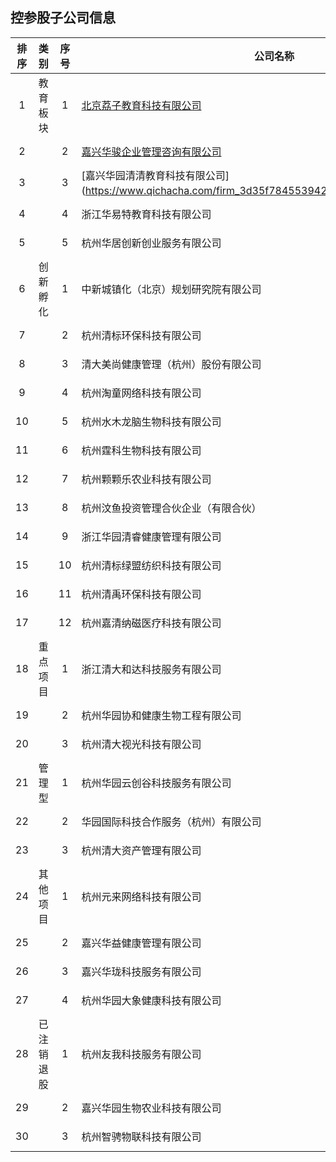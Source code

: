 ## 控参股子公司信息

|排序|类别|序号|公司名称|成立时间|注册资本<br>【万元】|
|:--:|:---:|:--:|----|----|:---:|
|1|教育板块|1|[北京荔子教育科技有限公司](https://www.qichacha.com/firm_7b54a691fc8b8e33c6574369f925de94.html)|2018-2-23|100|
|2||2|[嘉兴华骏企业管理咨询有限公司](https://www.qichacha.com/firm_0f5e36f303c3292992b0bb287279eb22.html)|2016-8-12|100|
|3||3|[嘉兴华园清清教育科技有限公司](https://www.qichacha.com/firm_3d35f784553942c17e11c3290fce3d2f.html）|2016-11-17|100|
|4||4|浙江华易特教育科技有限公司|2017-7-12|1000|
|5||5|杭州华居创新创业服务有限公司|2017-4-13|100|
|6|创新孵化|1|中新城镇化（北京）规划研究院有限公司|2016-7-1|2000|
|7||2|杭州清标环保科技有限公司|2016-11-2|100|
|8||3|清大美尚健康管理（杭州）股份有限公司|2017-2-9|1000|
|9||4|杭州淘童网络科技有限公司|2016-12-30|100|
|10||5|杭州水木龙脑生物科技有限公司|2015-8-10|531.9149|
|11||6|杭州霆科生物科技有限公司|2014-1-10|739.625|
|12||7|杭州颗颗乐农业科技有限公司|2016-9-21|200|
|13||8|杭州汶鱼投资管理合伙企业（有限合伙）|2017-3-7|500|
|14||9|浙江华园清睿健康管理有限公司|2017-1-9|1000|
|15||10|杭州清标绿盟纺织科技有限公司|2017-2-27|100|
|16||11|杭州清禹环保科技有限公司|2017-6-5|1000|
|17||12|杭州嘉清纳磁医疗科技有限公司|2018-4-4|50|
|18|重点项目|1|浙江清大和达科技服务有限公司|2016-9-1|1000|
|19||2|杭州华园协和健康生物工程有限公司|2017-3-1|100|
|20||3|杭州清大视光科技有限公司|2018-3-6|100|
|21|管理型|1|杭州华园云创谷科技服务有限公司|2016-7-7|200|
|22||2|华园国际科技合作服务（杭州）有限公司|2017-4-28|100|
|23||3|杭州清大资产管理有限公司|2018-5-24|100|
|24|其他项目|1|杭州元来网络科技有限公司|2015-3-11|100|
|25||2|嘉兴华益健康管理有限公司|2017-2-23|300|
|26||3|嘉兴华珑科技服务有限公司|2016-9-27|100|
|27||4|杭州华园大象健康科技有限公司|2016-11-22|100|
|28|已注销退股|1|杭州友我科技服务有限公司|2017-1-20|50|
|29||2|嘉兴华园生物农业科技有限公司|2017-5-25|100|
|30||3|杭州智骋物联科技有限公司|2016-12-8|300|
